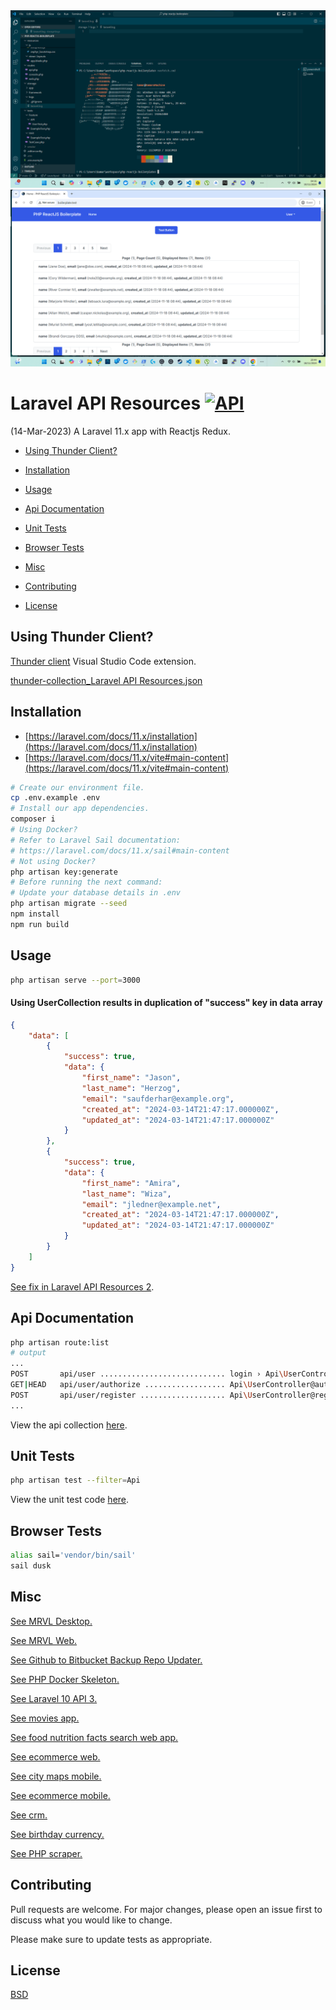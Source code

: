 <img src="https://github.com/kkamara/useful/blob/main/php-reactjs-boilerplate.png?raw=true" alt="php-reactjs-boilerplate.png" width=""/>

<img src="https://github.com/kkamara/useful/blob/main/php-reactjs-boilerplate2.png?raw=true" alt="php-reactjs-boilerplate2.png" width=""/>

# Laravel API Resources [![API](https://github.com/kkamara/laravel-api-resources/actions/workflows/build.yml/badge.svg)](https://github.com/kkamara/laravel-api-resources/actions/workflows/build.yml)

(14-Mar-2023) A Laravel 11.x app with Reactjs Redux.

* [Using Thunder Client?](#thunder-client)

* [Installation](#installation)

* [Usage](#usage)

* [Api Documentation](#api-documentation)

* [Unit Tests](#unit-tests)

* [Browser Tests](#browser-tests)

* [Misc](#misc)

* [Contributing](#contributing)

* [License](#license)

<a name="thunder-client"></a>
## Using Thunder Client?

[Thunder client](https://www.thunderclient.com/) Visual Studio Code extension.

[thunder-collection_Laravel API Resources.json](https://github.com/kkamara/laravel-api-resources/blob/main/database/thunder-collection_Laravel%20API%20Resources.json)

## Installation

* [https://laravel.com/docs/11.x/installation](https://laravel.com/docs/11.x/installation)
* [https://laravel.com/docs/11.x/vite#main-content](https://laravel.com/docs/11.x/vite#main-content)

```bash
# Create our environment file.
cp .env.example .env
# Install our app dependencies.
composer i
# Using Docker?
# Refer to Laravel Sail documentation: 
# https://laravel.com/docs/11.x/sail#main-content
# Not using Docker?
php artisan key:generate
# Before running the next command:
# Update your database details in .env
php artisan migrate --seed
npm install
npm run build
```

## Usage

```bash
php artisan serve --port=3000
```

#### Using UserCollection results in duplication of "success" key in data array

```json
{
    "data": [
        {
            "success": true,
            "data": {
                "first_name": "Jason",
                "last_name": "Herzog",
                "email": "saufderhar@example.org",
                "created_at": "2024-03-14T21:47:17.000000Z",
                "updated_at": "2024-03-14T21:47:17.000000Z"
            }
        },
        {
            "success": true,
            "data": {
                "first_name": "Amira",
                "last_name": "Wiza",
                "email": "jledner@example.net",
                "created_at": "2024-03-14T21:47:17.000000Z",
                "updated_at": "2024-03-14T21:47:17.000000Z"
            }
        }
    ]
}
```

[See fix in Laravel API Resources 2](https://github.com/kkamara/laravel-api-resources-2?tab=readme-ov-file#we-get-the-following-successful-response-for-getallusers-request).

## Api Documentation

```bash
php artisan route:list
# output
...
POST       api/user ............................ login › Api\UserController@login
GET|HEAD   api/user/authorize .................. Api\UserController@authorizeUser
POST       api/user/register ................... Api\UserController@register
...
```

View the api collection [here](https://documenter.getpostman.com/view/17125932/TzzAKvVe).

## Unit Tests

```bash
php artisan test --filter=Api
```

View the unit test code [here](https://raw.githubusercontent.com/kkamara/php-reactjs-boilerplate/main/tests/Unit/Api/UsersTest.php).

## Browser Tests

```bash
alias sail='vendor/bin/sail'
sail dusk
```

## Misc

[See MRVL Desktop.](https://github.com/kkamara/mrvl-desktop)

[See MRVL Web.](https://github.com/kkamara/mrvl-web)

[See Github to Bitbucket Backup Repo Updater.](https://github.com/kkamara/ghbbupdater)

[See PHP Docker Skeleton.](https://github.com/kkamara/php-docker-skeleton)

[See Laravel 10 API 3.](https://github.com/kkamara/laravel-10-api-3)

[See movies app.](https://github.com/kkamara/movies)

[See food nutrition facts search web app.](https://github.com/kkamara/food-nutrition-facts-search-web-app)

[See ecommerce web.](https://github.com/kkamara/ecommerce-web)

[See city maps mobile.](https://github.com/kkamara/city-maps-mobile)

[See ecommerce mobile.](https://github.com/kkamara/ecommerce-mobile)

[See crm.](https://github.com/kkamara/crm)

[See birthday currency.](https://github.com/kkamara/birthday-currency)

[See PHP scraper.](https://github.com/kkamara/php-scraper)

## Contributing
Pull requests are welcome. For major changes, please open an issue first to discuss what you would like to change.

Please make sure to update tests as appropriate.

## License
[BSD](https://opensource.org/licenses/BSD-3-Clause)
